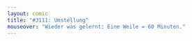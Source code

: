 ```yaml
---
layout: comic
title: "#3111: Umstellung"
mouseover: "Wieder was gelernt: Eine Weile = 60 Minuten."
---
```

